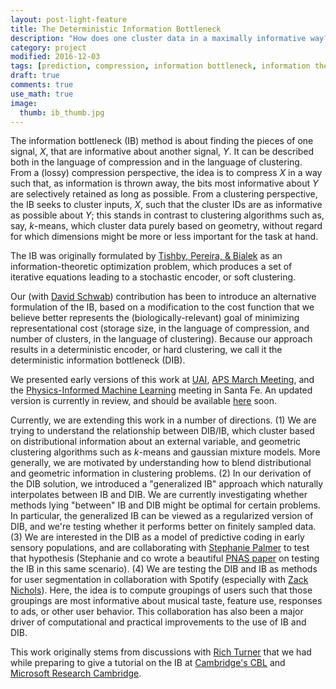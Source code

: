 ```yaml
---
layout: post-light-feature
title: The Deterministic Information Bottleneck
description: "How does one cluster data in a maximally informative way?"
category: project
modified: 2016-12-03
tags: [prediction, compression, information bottleneck, information theory, machine learning, memory, learning, projects]
draft: true
comments: true
use_math: true
image:
  thumb: ib_thumb.jpg
---
```

The information bottleneck (IB) method is about finding the pieces of one signal, $X$, that are informative about another signal, $Y$. It can be described both in the language of compression and in the language of clustering. From a (lossy) compression perspective, the idea is to compress $X$ in a way such that, as information is thrown away, the bits most informative about $Y$ are selectively retained as long as possible. From a clustering perspective, the IB seeks to cluster inputs, $X$, such that the cluster IDs are as informative as possible about $Y$; this stands in contrast to clustering algorithms such as, say, $k$-means, which cluster data purely based on geometry, without regard for which dimensions might be more or less important for the task at hand.

The IB was originally formulated by [Tishby, Pereira, & Bialek](http://www.cs.huji.ac.il/labs/learning/Papers/allerton.pdf) as an information-theoretic optimization problem, which produces a set of iterative equations leading to a stochastic encoder, or soft clustering. 

Our (with [David Schwab](http://www.physics.northwestern.edu/people/faculty/core-faculty/david-schwab.html)) contribution has been to introduce an alternative formulation of the IB, based on a modification to the cost function that we believe better represents the (biologically-relevant) goal of minimizing representational cost (storage size, in the language of compression, and number of clusters, in the language of clustering). Because our approach results in a deterministic encoder, or hard clustering, we call it the deterministic information bottleneck (DIB).

We presented early versions of this work at [UAI](http://auai.org/uai2016/proceedings/papers/319.pdf), [APS March Meeting](http://meetings.aps.org/Meeting/MAR16/Session/V39.8), and the [Physics-Informed Machine Learning](http://www.cvent.com/events/physics-informed-machine-learning/custom-17-7cd2f46ebc144bdeb6e5f4106887ea04.aspx) meeting in Santa Fe. An updated version is currently in review, and should be available [here](https://arxiv.org/abs/1604.00268) soon.

Currently, we are extending this work in a number of directions. (1) We are trying to understand the relationship between DIB/IB, which cluster based on distributional information about an external variable, and geometric clustering algorithms such as $k$-means and gaussian mixture models. More generally, we are motivated by understanding how to blend distributional and geometric information in clustering problems. (2) In our derivation of the DIB solution, we introduced a "generalized IB" approach which naturally interpolates between IB and DIB. We are currently investigating whether methods lying "between" IB and DIB might be optimal for certain problems. In particular, the generalized IB can be viewed as a regularized version of DIB, and we're testing whether it performs better on finitely sampled data. (3) We are interested in the DIB as a model of predictive coding in early sensory populations, and are collaborating with [Stephanie Palmer](http://pondside.uchicago.edu/oba/faculty/palmer_s.html) to test that hypothesis (Stephanie and co wrote a beautiful [PNAS paper](http://www.pnas.org/content/112/22/6908.full) on testing the IB in this same scenario). (4) We are testing the DIB and IB as methods for user segmentation in collaboration with Spotify (especially with [Zack Nichols](https://www.linkedin.com/in/zachary-nichols-2a5a1496)). Here, the idea is to compute groupings of users such that those groupings are most informative about musical taste, feature use, responses to ads, or other user behavior. This collaboration has also been a major driver of computational and practical improvements to the use of IB and DIB.

This work originally stems from discussions with [Rich Turner](http://cbl.eng.cam.ac.uk/Public/Turner/WebHome) that we had while preparing to give a tutorial on the IB at [Cambridge's CBL](http://cbl.eng.cam.ac.uk/Public/WebHome) and [Microsoft Research Cambridge](https://www.microsoft.com/en-us/research/lab/microsoft-research-cambridge/).